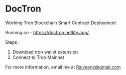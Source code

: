 # DocTron
Working Tron Blockchain Smart Contract Deployment

Running on - https://doctron.netlify.app/


Steps : 
1. Download tron wallet extension
2. Connect to Tron Mainnet

For more information, email me at Rajveenz@gmail.com
